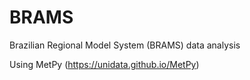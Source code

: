 # BRAMS
Brazilian Regional Model System (BRAMS) data analysis

Using MetPy (https://unidata.github.io/MetPy)
